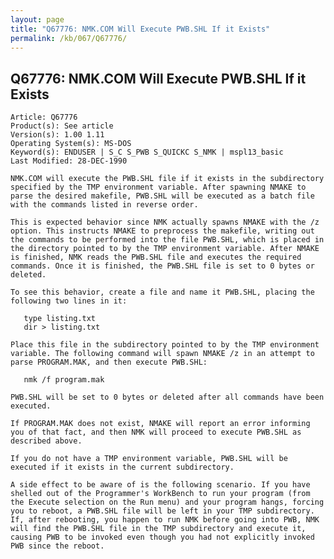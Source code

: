 ```yaml
---
layout: page
title: "Q67776: NMK.COM Will Execute PWB.SHL If it Exists"
permalink: /kb/067/Q67776/
---
```


## Q67776: NMK.COM Will Execute PWB.SHL If it Exists

	Article: Q67776
	Product(s): See article
	Version(s): 1.00 1.11
	Operating System(s): MS-DOS
	Keyword(s): ENDUSER | S_C S_PWB S_QUICKC S_NMK | mspl13_basic
	Last Modified: 28-DEC-1990
	
	NMK.COM will execute the PWB.SHL file if it exists in the subdirectory
	specified by the TMP environment variable. After spawning NMAKE to
	parse the desired makefile, PWB.SHL will be executed as a batch file
	with the commands listed in reverse order.
	
	This is expected behavior since NMK actually spawns NMAKE with the /z
	option. This instructs NMAKE to preprocess the makefile, writing out
	the commands to be performed into the file PWB.SHL, which is placed in
	the directory pointed to by the TMP environment variable. After NMAKE
	is finished, NMK reads the PWB.SHL file and executes the required
	commands. Once it is finished, the PWB.SHL file is set to 0 bytes or
	deleted.
	
	To see this behavior, create a file and name it PWB.SHL, placing the
	following two lines in it:
	
	   type listing.txt
	   dir > listing.txt
	
	Place this file in the subdirectory pointed to by the TMP environment
	variable. The following command will spawn NMAKE /z in an attempt to
	parse PROGRAM.MAK, and then execute PWB.SHL:
	
	   nmk /f program.mak
	
	PWB.SHL will be set to 0 bytes or deleted after all commands have been
	executed.
	
	If PROGRAM.MAK does not exist, NMAKE will report an error informing
	you of that fact, and then NMK will proceed to execute PWB.SHL as
	described above.
	
	If you do not have a TMP environment variable, PWB.SHL will be
	executed if it exists in the current subdirectory.
	
	A side effect to be aware of is the following scenario. If you have
	shelled out of the Programmer's WorkBench to run your program (from
	the Execute selection on the Run menu) and your program hangs, forcing
	you to reboot, a PWB.SHL file will be left in your TMP subdirectory.
	If, after rebooting, you happen to run NMK before going into PWB, NMK
	will find the PWB.SHL file in the TMP subdirectory and execute it,
	causing PWB to be invoked even though you had not explicitly invoked
	PWB since the reboot.
